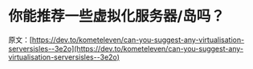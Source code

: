# 你能推荐一些虚拟化服务器/岛吗？

原文：[https://dev.to/kometeleven/can-you-suggest-any-virtualisation-serversisles--3e2o](https://dev.to/kometeleven/can-you-suggest-any-virtualisation-serversisles--3e2o)